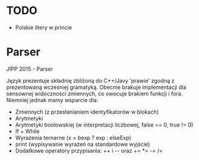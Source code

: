 # TODO
 - Polskie litery w princie

# Parser
JIPP 2015 - Parser

Język prezentuje składnię zbliżoną do C++/Javy 'prawie' zgodną z prezentowaną wcześniej
gramatyką. Obecnie brakuje implementacji dla sensownej widoczności zmiennych, co owocuje
brakiem funkcji i fora. Niemniej jednak mamy wsparcie dla:
- Zmiennych (z przesłanianiem identyfikatorów w blokach)
- Arytmetyki
- Arytmetyki boolowskiej (w interpretacji liczbowej, false == 0, true != 0)
- If + While
- Wyrażenia ternarne (x = bexp ? exp : elseExp)
- print (wypisywanie wyrażeń na standardowe wyjście)
- Dodatkowe operatory przypisania: ++ i -- oraz += *= -= /=
